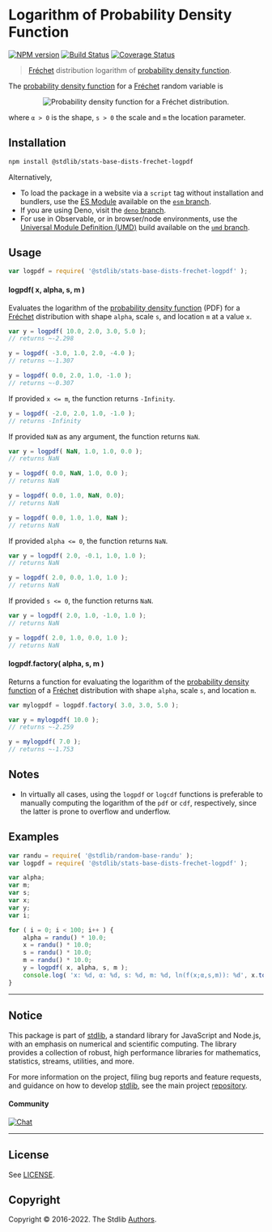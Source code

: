 <!--

@license Apache-2.0

Copyright (c) 2018 The Stdlib Authors.

Licensed under the Apache License, Version 2.0 (the "License");
you may not use this file except in compliance with the License.
You may obtain a copy of the License at

   http://www.apache.org/licenses/LICENSE-2.0

Unless required by applicable law or agreed to in writing, software
distributed under the License is distributed on an "AS IS" BASIS,
WITHOUT WARRANTIES OR CONDITIONS OF ANY KIND, either express or implied.
See the License for the specific language governing permissions and
limitations under the License.

-->

# Logarithm of Probability Density Function

[![NPM version][npm-image]][npm-url] [![Build Status][test-image]][test-url] [![Coverage Status][coverage-image]][coverage-url] <!-- [![dependencies][dependencies-image]][dependencies-url] -->

> [Fréchet][frechet-distribution] distribution logarithm of [probability density function][pdf].

<section class="intro">

The [probability density function][pdf] for a [Fréchet][frechet-distribution] random variable is

<!-- <equation class="equation" label="eq:frechet_pdf" align="center" raw="f\left( x; \mu, \beta \right ) = {\frac{\alpha }{s}}\;\left({\frac{x-m}{s}}\right)^{{-1-\alpha }}\;e^{{-({\frac{x-m}{s}})^{-\alpha}}}" alt="Probability density function for a Fréchet distribution."> -->

<div class="equation" align="center" data-raw-text="f\left( x; \mu, \beta \right ) = {\frac{\alpha }{s}}\;\left({\frac{x-m}{s}}\right)^{{-1-\alpha }}\;e^{{-({\frac{x-m}{s}})^{-\alpha}}}" data-equation="eq:frechet_pdf">
    <img src="https://cdn.jsdelivr.net/gh/stdlib-js/stdlib@591cf9d5c3a0cd3c1ceec961e5c49d73a68374cb/lib/node_modules/@stdlib/stats/base/dists/frechet/logpdf/docs/img/equation_frechet_pdf.svg" alt="Probability density function for a Fréchet distribution.">
    <br>
</div>

<!-- </equation> -->

where `α > 0` is the shape, `s > 0` the scale and `m` the location parameter.

</section>

<!-- /.intro -->

<section class="installation">

## Installation

```bash
npm install @stdlib/stats-base-dists-frechet-logpdf
```

Alternatively,

-   To load the package in a website via a `script` tag without installation and bundlers, use the [ES Module][es-module] available on the [`esm` branch][esm-url].
-   If you are using Deno, visit the [`deno` branch][deno-url].
-   For use in Observable, or in browser/node environments, use the [Universal Module Definition (UMD)][umd] build available on the [`umd` branch][umd-url].

</section>

<section class="usage">

## Usage

```javascript
var logpdf = require( '@stdlib/stats-base-dists-frechet-logpdf' );
```

#### logpdf( x, alpha, s, m )

Evaluates the logarithm of the [probability density function][pdf] (PDF) for a [Fréchet][frechet-distribution] distribution with shape `alpha`, scale `s`, and location `m` at a value `x`.

```javascript
var y = logpdf( 10.0, 2.0, 3.0, 5.0 );
// returns ~-2.298

y = logpdf( -3.0, 1.0, 2.0, -4.0 );
// returns ~-1.307

y = logpdf( 0.0, 2.0, 1.0, -1.0 );
// returns ~-0.307
```

If provided `x <= m`, the function returns `-Infinity`.

```javascript
y = logpdf( -2.0, 2.0, 1.0, -1.0 );
// returns -Infinity
```

If provided `NaN` as any argument, the function returns `NaN`.

```javascript
var y = logpdf( NaN, 1.0, 1.0, 0.0 );
// returns NaN

y = logpdf( 0.0, NaN, 1.0, 0.0 );
// returns NaN

y = logpdf( 0.0, 1.0, NaN, 0.0);
// returns NaN

y = logpdf( 0.0, 1.0, 1.0, NaN );
// returns NaN
```

If provided `alpha <= 0`, the function returns `NaN`.

```javascript
var y = logpdf( 2.0, -0.1, 1.0, 1.0 );
// returns NaN

y = logpdf( 2.0, 0.0, 1.0, 1.0 );
// returns NaN
```

If provided `s <= 0`, the function returns `NaN`.

```javascript
var y = logpdf( 2.0, 1.0, -1.0, 1.0 );
// returns NaN

y = logpdf( 2.0, 1.0, 0.0, 1.0 );
// returns NaN
```

#### logpdf.factory( alpha, s, m )

Returns a function for evaluating the logarithm of the [probability density function][pdf] of a [Fréchet][frechet-distribution] distribution with shape `alpha`, scale `s`, and location `m`.

```javascript
var mylogpdf = logpdf.factory( 3.0, 3.0, 5.0 );

var y = mylogpdf( 10.0 );
// returns ~-2.259

y = mylogpdf( 7.0 );
// returns ~-1.753
```

</section>

<!-- /.usage -->

<section class="notes">

## Notes

-   In virtually all cases, using the `logpdf` or `logcdf` functions is preferable to manually computing the logarithm of the `pdf` or `cdf`, respectively, since the latter is prone to overflow and underflow.

</section>

<!-- /.notes -->

<section class="examples">

## Examples

<!-- eslint no-undef: "error" -->

```javascript
var randu = require( '@stdlib/random-base-randu' );
var logpdf = require( '@stdlib/stats-base-dists-frechet-logpdf' );

var alpha;
var m;
var s;
var x;
var y;
var i;

for ( i = 0; i < 100; i++ ) {
    alpha = randu() * 10.0;
    x = randu() * 10.0;
    s = randu() * 10.0;
    m = randu() * 10.0;
    y = logpdf( x, alpha, s, m );
    console.log( 'x: %d, α: %d, s: %d, m: %d, ln(f(x;α,s,m)): %d', x.toFixed( 4 ), alpha.toFixed( 4 ), s.toFixed( 4 ), m.toFixed( 4 ), y.toFixed( 4 ) );
}
```

</section>

<!-- /.examples -->

<!-- Section for related `stdlib` packages. Do not manually edit this section, as it is automatically populated. -->

<section class="related">

</section>

<!-- /.related -->

<!-- Section for all links. Make sure to keep an empty line after the `section` element and another before the `/section` close. -->


<section class="main-repo" >

* * *

## Notice

This package is part of [stdlib][stdlib], a standard library for JavaScript and Node.js, with an emphasis on numerical and scientific computing. The library provides a collection of robust, high performance libraries for mathematics, statistics, streams, utilities, and more.

For more information on the project, filing bug reports and feature requests, and guidance on how to develop [stdlib][stdlib], see the main project [repository][stdlib].

#### Community

[![Chat][chat-image]][chat-url]

---

## License

See [LICENSE][stdlib-license].


## Copyright

Copyright &copy; 2016-2022. The Stdlib [Authors][stdlib-authors].

</section>

<!-- /.stdlib -->

<!-- Section for all links. Make sure to keep an empty line after the `section` element and another before the `/section` close. -->

<section class="links">

[npm-image]: http://img.shields.io/npm/v/@stdlib/stats-base-dists-frechet-logpdf.svg
[npm-url]: https://npmjs.org/package/@stdlib/stats-base-dists-frechet-logpdf

[test-image]: https://github.com/stdlib-js/stats-base-dists-frechet-logpdf/actions/workflows/test.yml/badge.svg
[test-url]: https://github.com/stdlib-js/stats-base-dists-frechet-logpdf/actions/workflows/test.yml

[coverage-image]: https://img.shields.io/codecov/c/github/stdlib-js/stats-base-dists-frechet-logpdf/main.svg
[coverage-url]: https://codecov.io/github/stdlib-js/stats-base-dists-frechet-logpdf?branch=main

<!--

[dependencies-image]: https://img.shields.io/david/stdlib-js/stats-base-dists-frechet-logpdf.svg
[dependencies-url]: https://david-dm.org/stdlib-js/stats-base-dists-frechet-logpdf/main

-->

[umd]: https://github.com/umdjs/umd
[es-module]: https://developer.mozilla.org/en-US/docs/Web/JavaScript/Guide/Modules

[deno-url]: https://github.com/stdlib-js/stats-base-dists-frechet-logpdf/tree/deno
[umd-url]: https://github.com/stdlib-js/stats-base-dists-frechet-logpdf/tree/umd
[esm-url]: https://github.com/stdlib-js/stats-base-dists-frechet-logpdf/tree/esm

[chat-image]: https://img.shields.io/gitter/room/stdlib-js/stdlib.svg
[chat-url]: https://gitter.im/stdlib-js/stdlib/

[stdlib]: https://github.com/stdlib-js/stdlib

[stdlib-authors]: https://github.com/stdlib-js/stdlib/graphs/contributors

[stdlib-license]: https://raw.githubusercontent.com/stdlib-js/stats-base-dists-frechet-logpdf/main/LICENSE

[frechet-distribution]: https://en.wikipedia.org/wiki/Fr%C3%A9chet_distribution

[pdf]: https://en.wikipedia.org/wiki/Probability_density_function

</section>

<!-- /.links -->
